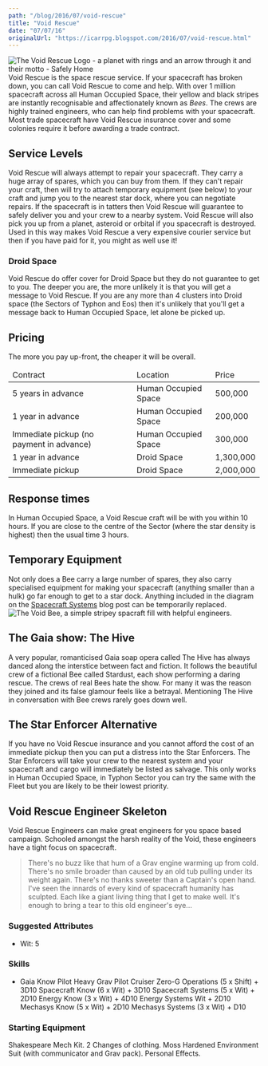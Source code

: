 ```yaml
---
path: "/blog/2016/07/void-rescue"
title: "Void Rescue"
date: "07/07/16"
originalUrl: "https://icarrpg.blogspot.com/2016/07/void-rescue.html"
---
```

![](https://2.bp.blogspot.com/-134v-T3Utc4/V37NkCgyOII/AAAAAAACIIs/xVIEeToalR8QedviKbmvXPvQB50v9t3xQCLcB/s1600/voidrescuelogo.jpg "The Void Rescue Logo - a planet with rings and an arrow through it and their motto - Safely Home")Void Rescue is the space rescue service. If your spacecraft has broken down, you can call Void Rescue to come and help. With over 1 million spacecraft across all Human Occupied Space, their yellow and black stripes are instantly recognisable and affectionately known as *Bees*. The crews are highly trained engineers, who can help find problems with your spacecraft. Most trade spacecraft have Void Rescue insurance cover and some colonies require it before awarding a trade contract.  

## Service Levels

Void Rescue will always attempt to repair your spacecraft. They carry a huge array of spares, which you can buy from them. If they can't repair your craft, then will try to attach temporary equipment (see below) to your craft and jump you to the nearest star dock, where you can negotiate repairs. If the spacecraft is in tatters then Void Rescue will guarantee to safely deliver you and your crew to a nearby system.  Void Rescue will also pick you up from a planet, asteroid or orbital if you spacecraft is destroyed. Used in this way makes Void Rescue a very expensive courier service but then if you have paid for it, you might as well use it!  

### Droid Space

Void Rescue do offer cover for Droid Space but they do not guarantee to get to you. The deeper you are, the more unlikely it is that you will get a message to Void Rescue. If you are any more than 4 clusters into Droid space (the Sectors of Typhon and Eos) then it's unlikely that you'll get a message back to Human Occupied Space, let alone be picked up.  

## Pricing

The more you pay up-front, the cheaper it will be overall.  <table> <thead><tr><td>Contract</td><td>Location</td><td>Price</td></tr></thead> <tbody>  <tr><td>5 years in advance</td><td>Human Occupied Space</td><td>500,000</td></tr>  <tr><td>1 year in advance</td><td>Human Occupied Space</td><td>200,000</td></tr>  <tr><td>Immediate pickup (no payment in advance)</td><td>Human Occupied Space</td><td>300,000</td></tr>  <tr><td>1 year in advance</td><td>Droid Space</td><td>1,300,000</td></tr>  <tr><td>Immediate pickup</td><td>Droid Space</td><td>2,000,000</td></tr> </tbody></table> 

## Response times

In Human Occupied Space, a Void Rescue craft will be with you within 10 hours. If you are close to the centre of the Sector (where the star density is highest) then the usual time 3 hours.  

## Temporary Equipment

Not only does a Bee carry a large number of spares, they also carry specialised equipment for making your spacecraft (anything smaller than a hulk) go far enough to get to a star dock. Anything included in the diagram on the [Spacecraft Systems](http://icarrpg.blogspot.co.uk/2015/11/spacecraft-systems.html) blog post can be temporarily replaced.  ![](https://4.bp.blogspot.com/-YcRSSLb8euU/V37EvTdSACI/AAAAAAACIIY/Alv-MRx1lIEbwQn2PdxHnwgiNeVj1SX_wCLcB/s600/voidbee.jpg "The Void Bee, a simple stripey spacraft fill with helpful engineers.") 

## The Gaia show: The Hive

A very popular, romanticised Gaia soap opera called The Hive has always danced along the interstice between fact and fiction. It follows the beautiful crew of a fictional Bee called Stardust, each show performing a daring rescue. The crews of real Bees hate the show. For many it was the reason they joined and its false glamour feels like a betrayal. Mentioning The Hive in conversation with Bee crews rarely goes down well.  

## The Star Enforcer Alternative

If you have no Void Rescue insurance and you cannot afford the cost of an immediate pickup then you can put a distress into the Star Enforcers. The Star Enforcers will take your crew to the nearest system and your spacecraft and cargo will immediately be listed as salvage. This only works in Human Occupied Space, in Typhon Sector you can try the same with the Fleet but you are likely to be their lowest priority.  

## Void Rescue Engineer Skeleton

Void Rescue Engineers can make great engineers for you space based campaign. Schooled amongst the harsh reality of the Void, these engineers have a tight focus on spacecraft.  

> There's no buzz like that hum of a Grav engine warming up from cold. There's no smile broader than caused by an old tub pulling under its weight again. There's no thanks sweeter than a Captain's open hand. I've seen the innards of every kind of spacecraft humanity has sculpted. Each like a giant living thing that I get to make well. It's enough to bring a tear to this old engineer's eye...

### Suggested Attributes

*   Wit: 5 

### Skills

*   Gaia Know  Pilot Heavy Grav Pilot Cruiser Zero-G Operations (5 x Shift) + 3D10 Spacecraft Know (6 x Wit) + 3D10 Spacecraft Systems (5 x Wit) + 2D10 Energy Know (3 x Wit) + 4D10 Energy Systems Wit + 2D10 Mechasys Know (5 x Wit) + 2D10 Mechasys Systems (3 x Wit) + D10 

### Starting Equipment

Shakespeare Mech Kit. 2 Changes of clothing. Moss Hardened Environment Suit (with communicator and Grav pack). Personal Effects.  